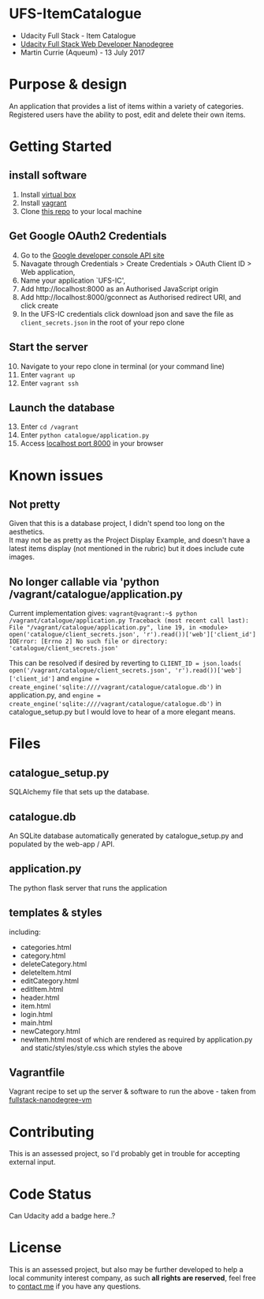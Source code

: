 # UFS-ItemCatalogue
- Udacity Full Stack - Item Catalogue
- [Udacity Full Stack Web Developer Nanodegree](
https://www.udacity.com/course/full-stack-web-developer-nanodegree--nd004)
- Martin Currie (Aqueum) - 13 July 2017

# Purpose & design
An application that provides a list of items within a variety of categories. 
Registered users have the ability to post, edit and delete their own items.

# Getting Started
## install software
1. Install [virtual box](https://www.virtualbox.org/)
2. Install [vagrant](https://www.vagrantup.com/downloads.html)
3. Clone [this repo](https://github.com/Aqueum/UFS-ItemCatalogue) 
to your local machine
## Get Google OAuth2 Credentials
4. Go to the 
[Google developer console API site](https://console.developers.google.com/apis)
5. Navagate through Credentials > Create Credentials > 
OAuth Client ID > Web application, 
6. Name your application `UFS-IC', 
7. Add http://localhost:8000 as an Authorised JavaScript origin 
8. Add http://localhost:8000/gconnect as Authorised redirect URI, 
and click create
9. In the UFS-IC credentials click download json and save the file as 
`client_secrets.json` in the root of your repo clone
## Start the server
10. Navigate to your repo clone in terminal (or your command line)
11. Enter `vagrant up`
12. Enter `vagrant ssh`
## Launch the database
13. Enter `cd /vagrant`
13. Enter `python catalogue/application.py`
14. Access [localhost port 8000](http://localhost:8000) in your browser

# Known issues
## Not pretty
Given that this is a database project, 
I didn't spend too long on the aesthetics.  
It may not be as pretty as the Project Display Example, 
and doesn't have a latest items display (not mentioned in the rubric) 
but it does include cute images.

## No longer callable via 'python /vagrant/catalogue/application.py
Current implementation gives:
`vagrant@vagrant:~$ python /vagrant/catalogue/application.py
Traceback (most recent call last):
  File "/vagrant/catalogue/application.py", line 19, in <module>
    open('catalogue/client_secrets.json', 'r').read())['web']['client_id']
IOError: [Errno 2] No such file or directory: 'catalogue/client_secrets.json'`

This can be resolved if desired by reverting to 
`CLIENT_ID = json.loads(
    open('/vagrant/catalogue/client_secrets.json', 'r').read())['web']['client_id']`
and
`engine = create_engine('sqlite:////vagrant/catalogue/catalogue.db')`
in application.py, and
`engine = create_engine('sqlite:////vagrant/catalogue/catalogue.db')`
in catalogue_setup.py
but I would love to hear of a more elegant means.

# Files
## catalogue_setup.py
SQLAlchemy file that sets up the database.

## catalogue.db
An SQLite database automatically generated by catalogue_setup.py
and populated by the web-app / API.

## application.py
The python flask server that runs the application

## templates & styles
including:
- categories.html
- category.html
- deleteCategory.html
- deleteItem.html
- editCategory.html
- editItem.html
- header.html
- item.html
- login.html
- main.html
- newCategory.html
- newItem.html
most of which are rendered as required by application.py
and static/styles/style.css which styles the above

## Vagrantfile
Vagrant recipe to set up the server & software to run the above - taken from 
[fullstack-nanodegree-vm](https://github.com/udacity/fullstack-nanodegree-vm/blob/master/vagrant/Vagrantfile)

# Contributing
This is an assessed project, so I'd probably get in trouble 
for accepting external input.

# Code Status
Can Udacity add a badge here..?

# License
This is an assessed project, but also may be further developed to help 
a local community interest company,
as such **all rights are reserved**, feel free to 
[contact me](http://www.aqueum.com/contact/)
if you have any questions.